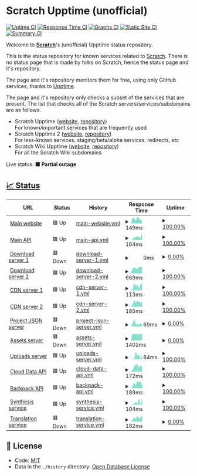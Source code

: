# Scratch Upptime (unofficial)

[![Uptime CI](https://github.com/Hans5958/Scratch-Upptime/workflows/Uptime%20CI/badge.svg)](https://github.com/Hans5958/Scratch-Upptime/actions?query=workflow%3A%22Uptime+CI%22)
[![Response Time CI](https://github.com/Hans5958/Scratch-Upptime/workflows/Response%20Time%20CI/badge.svg)](https://github.com/Hans5958/Scratch-Upptime/actions?query=workflow%3A%22Response+Time+CI%22)
[![Graphs CI](https://github.com/Hans5958/Scratch-Upptime/workflows/Graphs%20CI/badge.svg)](https://github.com/Hans5958/Scratch-Upptime/actions?query=workflow%3A%22Graphs+CI%22)
[![Static Site CI](https://github.com/Hans5958/Scratch-Upptime/workflows/Static%20Site%20CI/badge.svg)](https://github.com/Hans5958/Scratch-Upptime/actions?query=workflow%3A%22Static+Site+CI%22)
[![Summary CI](https://github.com/Hans5958/Scratch-Upptime/workflows/Summary%20CI/badge.svg)](https://github.com/Hans5958/Scratch-Upptime/actions?query=workflow%3A%22Summary+CI%22)

Welcome to **[Scratch](https://scratch.mit.edu)**'s (unofficial) Upptime status repository.

This is the status repository for known services related to [Scratch](https://scratch.mit.edu). There is no status page that is made by folks on Scratch, hence the status page and it's repository.

The page and it's repository monitors them for free, using only GitHub services, thanks to [Upptime](https://github.com/upptime/upptime).

The page and it's repository only checks a subset of the services that are present. The list that checks all of the Scratch servers/services/subdomains are as follows.

- Scratch Upptime ([website](https://scratch-upptime.netlify.app), [repository](https://github.com/Hans5958/Scratch-Upptime))  
  For known/important services that are frequently used
- Scratch Upptime 2 ([website](https://scratch-upptime-2.netlify.app), [repository](https://github.com/Hans5958/Scratch-Upptime-2))  
  For less-known services, staging/beta/alpha services, redirects, etc
- Scratch Wiki Upptime ([website](https://scratch-wiki-upptime.netlify.app), [repository](https://github.com/Hans5958/Scratch-Wiki-Upptime))  
  For all the Scratch Wiki subdomains

Live status: <!--live status--> **🟧 Partial outage**

## [📈 Status](https://scratch-upptime.netlify.app)

<!--start: status pages-->
<!-- This summary is generated by Upptime (https://github.com/upptime/upptime) -->
<!-- Do not edit this manually, your changes will be overwritten -->
<!-- prettier-ignore -->
| URL | Status | History | Response Time | Uptime |
| --- | ------ | ------- | ------------- | ------ |
| <img alt="" src="https://icons.duckduckgo.com/ip3/scratch.mit.edu.ico" height="13"> [Main website](https://scratch.mit.edu) | 🟩 Up | [main-website.yml](https://github.com/Hans5958/Scratch-Upptime/commits/HEAD/history/main-website.yml) | <details><summary><img alt="Response time graph" src="./graphs/main-website/response-time-week.png" height="20"> 149ms</summary><br><a href="https://scratch-upptime.netlify.app/history/main-website"><img alt="Response time 157" src="https://img.shields.io/endpoint?url=https%3A%2F%2Fraw.githubusercontent.com%2FHans5958%2FScratch-Upptime%2FHEAD%2Fapi%2Fmain-website%2Fresponse-time.json"></a><br><a href="https://scratch-upptime.netlify.app/history/main-website"><img alt="24-hour response time 71" src="https://img.shields.io/endpoint?url=https%3A%2F%2Fraw.githubusercontent.com%2FHans5958%2FScratch-Upptime%2FHEAD%2Fapi%2Fmain-website%2Fresponse-time-day.json"></a><br><a href="https://scratch-upptime.netlify.app/history/main-website"><img alt="7-day response time 149" src="https://img.shields.io/endpoint?url=https%3A%2F%2Fraw.githubusercontent.com%2FHans5958%2FScratch-Upptime%2FHEAD%2Fapi%2Fmain-website%2Fresponse-time-week.json"></a><br><a href="https://scratch-upptime.netlify.app/history/main-website"><img alt="30-day response time 170" src="https://img.shields.io/endpoint?url=https%3A%2F%2Fraw.githubusercontent.com%2FHans5958%2FScratch-Upptime%2FHEAD%2Fapi%2Fmain-website%2Fresponse-time-month.json"></a><br><a href="https://scratch-upptime.netlify.app/history/main-website"><img alt="1-year response time 155" src="https://img.shields.io/endpoint?url=https%3A%2F%2Fraw.githubusercontent.com%2FHans5958%2FScratch-Upptime%2FHEAD%2Fapi%2Fmain-website%2Fresponse-time-year.json"></a></details> | <details><summary><a href="https://scratch-upptime.netlify.app/history/main-website">100.00%</a></summary><a href="https://scratch-upptime.netlify.app/history/main-website"><img alt="All-time uptime 99.97%" src="https://img.shields.io/endpoint?url=https%3A%2F%2Fraw.githubusercontent.com%2FHans5958%2FScratch-Upptime%2FHEAD%2Fapi%2Fmain-website%2Fuptime.json"></a><br><a href="https://scratch-upptime.netlify.app/history/main-website"><img alt="24-hour uptime 100.00%" src="https://img.shields.io/endpoint?url=https%3A%2F%2Fraw.githubusercontent.com%2FHans5958%2FScratch-Upptime%2FHEAD%2Fapi%2Fmain-website%2Fuptime-day.json"></a><br><a href="https://scratch-upptime.netlify.app/history/main-website"><img alt="7-day uptime 100.00%" src="https://img.shields.io/endpoint?url=https%3A%2F%2Fraw.githubusercontent.com%2FHans5958%2FScratch-Upptime%2FHEAD%2Fapi%2Fmain-website%2Fuptime-week.json"></a><br><a href="https://scratch-upptime.netlify.app/history/main-website"><img alt="30-day uptime 100.00%" src="https://img.shields.io/endpoint?url=https%3A%2F%2Fraw.githubusercontent.com%2FHans5958%2FScratch-Upptime%2FHEAD%2Fapi%2Fmain-website%2Fuptime-month.json"></a><br><a href="https://scratch-upptime.netlify.app/history/main-website"><img alt="1-year uptime 99.98%" src="https://img.shields.io/endpoint?url=https%3A%2F%2Fraw.githubusercontent.com%2FHans5958%2FScratch-Upptime%2FHEAD%2Fapi%2Fmain-website%2Fuptime-year.json"></a></details>
| <img alt="" src="https://icons.duckduckgo.com/ip3/api.scratch.mit.edu.ico" height="13"> [Main API](https://api.scratch.mit.edu) | 🟩 Up | [main-api.yml](https://github.com/Hans5958/Scratch-Upptime/commits/HEAD/history/main-api.yml) | <details><summary><img alt="Response time graph" src="./graphs/main-api/response-time-week.png" height="20"> 164ms</summary><br><a href="https://scratch-upptime.netlify.app/history/main-api"><img alt="Response time 142" src="https://img.shields.io/endpoint?url=https%3A%2F%2Fraw.githubusercontent.com%2FHans5958%2FScratch-Upptime%2FHEAD%2Fapi%2Fmain-api%2Fresponse-time.json"></a><br><a href="https://scratch-upptime.netlify.app/history/main-api"><img alt="24-hour response time 372" src="https://img.shields.io/endpoint?url=https%3A%2F%2Fraw.githubusercontent.com%2FHans5958%2FScratch-Upptime%2FHEAD%2Fapi%2Fmain-api%2Fresponse-time-day.json"></a><br><a href="https://scratch-upptime.netlify.app/history/main-api"><img alt="7-day response time 164" src="https://img.shields.io/endpoint?url=https%3A%2F%2Fraw.githubusercontent.com%2FHans5958%2FScratch-Upptime%2FHEAD%2Fapi%2Fmain-api%2Fresponse-time-week.json"></a><br><a href="https://scratch-upptime.netlify.app/history/main-api"><img alt="30-day response time 107" src="https://img.shields.io/endpoint?url=https%3A%2F%2Fraw.githubusercontent.com%2FHans5958%2FScratch-Upptime%2FHEAD%2Fapi%2Fmain-api%2Fresponse-time-month.json"></a><br><a href="https://scratch-upptime.netlify.app/history/main-api"><img alt="1-year response time 138" src="https://img.shields.io/endpoint?url=https%3A%2F%2Fraw.githubusercontent.com%2FHans5958%2FScratch-Upptime%2FHEAD%2Fapi%2Fmain-api%2Fresponse-time-year.json"></a></details> | <details><summary><a href="https://scratch-upptime.netlify.app/history/main-api">100.00%</a></summary><a href="https://scratch-upptime.netlify.app/history/main-api"><img alt="All-time uptime 100.00%" src="https://img.shields.io/endpoint?url=https%3A%2F%2Fraw.githubusercontent.com%2FHans5958%2FScratch-Upptime%2FHEAD%2Fapi%2Fmain-api%2Fuptime.json"></a><br><a href="https://scratch-upptime.netlify.app/history/main-api"><img alt="24-hour uptime 100.00%" src="https://img.shields.io/endpoint?url=https%3A%2F%2Fraw.githubusercontent.com%2FHans5958%2FScratch-Upptime%2FHEAD%2Fapi%2Fmain-api%2Fuptime-day.json"></a><br><a href="https://scratch-upptime.netlify.app/history/main-api"><img alt="7-day uptime 100.00%" src="https://img.shields.io/endpoint?url=https%3A%2F%2Fraw.githubusercontent.com%2FHans5958%2FScratch-Upptime%2FHEAD%2Fapi%2Fmain-api%2Fuptime-week.json"></a><br><a href="https://scratch-upptime.netlify.app/history/main-api"><img alt="30-day uptime 100.00%" src="https://img.shields.io/endpoint?url=https%3A%2F%2Fraw.githubusercontent.com%2FHans5958%2FScratch-Upptime%2FHEAD%2Fapi%2Fmain-api%2Fuptime-month.json"></a><br><a href="https://scratch-upptime.netlify.app/history/main-api"><img alt="1-year uptime 100.00%" src="https://img.shields.io/endpoint?url=https%3A%2F%2Fraw.githubusercontent.com%2FHans5958%2FScratch-Upptime%2FHEAD%2Fapi%2Fmain-api%2Fuptime-year.json"></a></details>
| <img alt="" src="https://icons.duckduckgo.com/ip3/download.scratch.mit.edu.ico" height="13"> [Download server 1](https://download.scratch.mit.edu) | 🟥 Down | [download-server-1.yml](https://github.com/Hans5958/Scratch-Upptime/commits/HEAD/history/download-server-1.yml) | <details><summary><img alt="Response time graph" src="./graphs/download-server-1/response-time-week.png" height="20"> 0ms</summary><br><a href="https://scratch-upptime.netlify.app/history/download-server-1"><img alt="Response time 273" src="https://img.shields.io/endpoint?url=https%3A%2F%2Fraw.githubusercontent.com%2FHans5958%2FScratch-Upptime%2FHEAD%2Fapi%2Fdownload-server-1%2Fresponse-time.json"></a><br><a href="https://scratch-upptime.netlify.app/history/download-server-1"><img alt="24-hour response time 0" src="https://img.shields.io/endpoint?url=https%3A%2F%2Fraw.githubusercontent.com%2FHans5958%2FScratch-Upptime%2FHEAD%2Fapi%2Fdownload-server-1%2Fresponse-time-day.json"></a><br><a href="https://scratch-upptime.netlify.app/history/download-server-1"><img alt="7-day response time 0" src="https://img.shields.io/endpoint?url=https%3A%2F%2Fraw.githubusercontent.com%2FHans5958%2FScratch-Upptime%2FHEAD%2Fapi%2Fdownload-server-1%2Fresponse-time-week.json"></a><br><a href="https://scratch-upptime.netlify.app/history/download-server-1"><img alt="30-day response time 0" src="https://img.shields.io/endpoint?url=https%3A%2F%2Fraw.githubusercontent.com%2FHans5958%2FScratch-Upptime%2FHEAD%2Fapi%2Fdownload-server-1%2Fresponse-time-month.json"></a><br><a href="https://scratch-upptime.netlify.app/history/download-server-1"><img alt="1-year response time 268" src="https://img.shields.io/endpoint?url=https%3A%2F%2Fraw.githubusercontent.com%2FHans5958%2FScratch-Upptime%2FHEAD%2Fapi%2Fdownload-server-1%2Fresponse-time-year.json"></a></details> | <details><summary><a href="https://scratch-upptime.netlify.app/history/download-server-1">0.00%</a></summary><a href="https://scratch-upptime.netlify.app/history/download-server-1"><img alt="All-time uptime 90.27%" src="https://img.shields.io/endpoint?url=https%3A%2F%2Fraw.githubusercontent.com%2FHans5958%2FScratch-Upptime%2FHEAD%2Fapi%2Fdownload-server-1%2Fuptime.json"></a><br><a href="https://scratch-upptime.netlify.app/history/download-server-1"><img alt="24-hour uptime 0.00%" src="https://img.shields.io/endpoint?url=https%3A%2F%2Fraw.githubusercontent.com%2FHans5958%2FScratch-Upptime%2FHEAD%2Fapi%2Fdownload-server-1%2Fuptime-day.json"></a><br><a href="https://scratch-upptime.netlify.app/history/download-server-1"><img alt="7-day uptime 0.00%" src="https://img.shields.io/endpoint?url=https%3A%2F%2Fraw.githubusercontent.com%2FHans5958%2FScratch-Upptime%2FHEAD%2Fapi%2Fdownload-server-1%2Fuptime-week.json"></a><br><a href="https://scratch-upptime.netlify.app/history/download-server-1"><img alt="30-day uptime 1.38%" src="https://img.shields.io/endpoint?url=https%3A%2F%2Fraw.githubusercontent.com%2FHans5958%2FScratch-Upptime%2FHEAD%2Fapi%2Fdownload-server-1%2Fuptime-month.json"></a><br><a href="https://scratch-upptime.netlify.app/history/download-server-1"><img alt="1-year uptime 68.49%" src="https://img.shields.io/endpoint?url=https%3A%2F%2Fraw.githubusercontent.com%2FHans5958%2FScratch-Upptime%2FHEAD%2Fapi%2Fdownload-server-1%2Fuptime-year.json"></a></details>
| <img alt="" src="https://icons.duckduckgo.com/ip3/downloads.scratch.mit.edu.ico" height="13"> [Download server 2](https://downloads.scratch.mit.edu/desktop/Scratch%20Setup.exe) | 🟩 Up | [download-server-2.yml](https://github.com/Hans5958/Scratch-Upptime/commits/HEAD/history/download-server-2.yml) | <details><summary><img alt="Response time graph" src="./graphs/download-server-2/response-time-week.png" height="20"> 669ms</summary><br><a href="https://scratch-upptime.netlify.app/history/download-server-2"><img alt="Response time 1212" src="https://img.shields.io/endpoint?url=https%3A%2F%2Fraw.githubusercontent.com%2FHans5958%2FScratch-Upptime%2FHEAD%2Fapi%2Fdownload-server-2%2Fresponse-time.json"></a><br><a href="https://scratch-upptime.netlify.app/history/download-server-2"><img alt="24-hour response time 660" src="https://img.shields.io/endpoint?url=https%3A%2F%2Fraw.githubusercontent.com%2FHans5958%2FScratch-Upptime%2FHEAD%2Fapi%2Fdownload-server-2%2Fresponse-time-day.json"></a><br><a href="https://scratch-upptime.netlify.app/history/download-server-2"><img alt="7-day response time 669" src="https://img.shields.io/endpoint?url=https%3A%2F%2Fraw.githubusercontent.com%2FHans5958%2FScratch-Upptime%2FHEAD%2Fapi%2Fdownload-server-2%2Fresponse-time-week.json"></a><br><a href="https://scratch-upptime.netlify.app/history/download-server-2"><img alt="30-day response time 715" src="https://img.shields.io/endpoint?url=https%3A%2F%2Fraw.githubusercontent.com%2FHans5958%2FScratch-Upptime%2FHEAD%2Fapi%2Fdownload-server-2%2Fresponse-time-month.json"></a><br><a href="https://scratch-upptime.netlify.app/history/download-server-2"><img alt="1-year response time 1001" src="https://img.shields.io/endpoint?url=https%3A%2F%2Fraw.githubusercontent.com%2FHans5958%2FScratch-Upptime%2FHEAD%2Fapi%2Fdownload-server-2%2Fresponse-time-year.json"></a></details> | <details><summary><a href="https://scratch-upptime.netlify.app/history/download-server-2">100.00%</a></summary><a href="https://scratch-upptime.netlify.app/history/download-server-2"><img alt="All-time uptime 99.86%" src="https://img.shields.io/endpoint?url=https%3A%2F%2Fraw.githubusercontent.com%2FHans5958%2FScratch-Upptime%2FHEAD%2Fapi%2Fdownload-server-2%2Fuptime.json"></a><br><a href="https://scratch-upptime.netlify.app/history/download-server-2"><img alt="24-hour uptime 100.00%" src="https://img.shields.io/endpoint?url=https%3A%2F%2Fraw.githubusercontent.com%2FHans5958%2FScratch-Upptime%2FHEAD%2Fapi%2Fdownload-server-2%2Fuptime-day.json"></a><br><a href="https://scratch-upptime.netlify.app/history/download-server-2"><img alt="7-day uptime 100.00%" src="https://img.shields.io/endpoint?url=https%3A%2F%2Fraw.githubusercontent.com%2FHans5958%2FScratch-Upptime%2FHEAD%2Fapi%2Fdownload-server-2%2Fuptime-week.json"></a><br><a href="https://scratch-upptime.netlify.app/history/download-server-2"><img alt="30-day uptime 99.93%" src="https://img.shields.io/endpoint?url=https%3A%2F%2Fraw.githubusercontent.com%2FHans5958%2FScratch-Upptime%2FHEAD%2Fapi%2Fdownload-server-2%2Fuptime-month.json"></a><br><a href="https://scratch-upptime.netlify.app/history/download-server-2"><img alt="1-year uptime 99.99%" src="https://img.shields.io/endpoint?url=https%3A%2F%2Fraw.githubusercontent.com%2FHans5958%2FScratch-Upptime%2FHEAD%2Fapi%2Fdownload-server-2%2Fuptime-year.json"></a></details>
| <img alt="" src="https://icons.duckduckgo.com/ip3/cdn.scratch.mit.edu.ico" height="13"> [CDN server 1](https://cdn.scratch.mit.edu/scratchr2/static/__867ec47c1657f9fde21932c086a84195__/images/logo_sm.png) | 🟩 Up | [cdn-server-1.yml](https://github.com/Hans5958/Scratch-Upptime/commits/HEAD/history/cdn-server-1.yml) | <details><summary><img alt="Response time graph" src="./graphs/cdn-server-1/response-time-week.png" height="20"> 113ms</summary><br><a href="https://scratch-upptime.netlify.app/history/cdn-server-1"><img alt="Response time 118" src="https://img.shields.io/endpoint?url=https%3A%2F%2Fraw.githubusercontent.com%2FHans5958%2FScratch-Upptime%2FHEAD%2Fapi%2Fcdn-server-1%2Fresponse-time.json"></a><br><a href="https://scratch-upptime.netlify.app/history/cdn-server-1"><img alt="24-hour response time 173" src="https://img.shields.io/endpoint?url=https%3A%2F%2Fraw.githubusercontent.com%2FHans5958%2FScratch-Upptime%2FHEAD%2Fapi%2Fcdn-server-1%2Fresponse-time-day.json"></a><br><a href="https://scratch-upptime.netlify.app/history/cdn-server-1"><img alt="7-day response time 113" src="https://img.shields.io/endpoint?url=https%3A%2F%2Fraw.githubusercontent.com%2FHans5958%2FScratch-Upptime%2FHEAD%2Fapi%2Fcdn-server-1%2Fresponse-time-week.json"></a><br><a href="https://scratch-upptime.netlify.app/history/cdn-server-1"><img alt="30-day response time 109" src="https://img.shields.io/endpoint?url=https%3A%2F%2Fraw.githubusercontent.com%2FHans5958%2FScratch-Upptime%2FHEAD%2Fapi%2Fcdn-server-1%2Fresponse-time-month.json"></a><br><a href="https://scratch-upptime.netlify.app/history/cdn-server-1"><img alt="1-year response time 115" src="https://img.shields.io/endpoint?url=https%3A%2F%2Fraw.githubusercontent.com%2FHans5958%2FScratch-Upptime%2FHEAD%2Fapi%2Fcdn-server-1%2Fresponse-time-year.json"></a></details> | <details><summary><a href="https://scratch-upptime.netlify.app/history/cdn-server-1">100.00%</a></summary><a href="https://scratch-upptime.netlify.app/history/cdn-server-1"><img alt="All-time uptime 100.00%" src="https://img.shields.io/endpoint?url=https%3A%2F%2Fraw.githubusercontent.com%2FHans5958%2FScratch-Upptime%2FHEAD%2Fapi%2Fcdn-server-1%2Fuptime.json"></a><br><a href="https://scratch-upptime.netlify.app/history/cdn-server-1"><img alt="24-hour uptime 100.00%" src="https://img.shields.io/endpoint?url=https%3A%2F%2Fraw.githubusercontent.com%2FHans5958%2FScratch-Upptime%2FHEAD%2Fapi%2Fcdn-server-1%2Fuptime-day.json"></a><br><a href="https://scratch-upptime.netlify.app/history/cdn-server-1"><img alt="7-day uptime 100.00%" src="https://img.shields.io/endpoint?url=https%3A%2F%2Fraw.githubusercontent.com%2FHans5958%2FScratch-Upptime%2FHEAD%2Fapi%2Fcdn-server-1%2Fuptime-week.json"></a><br><a href="https://scratch-upptime.netlify.app/history/cdn-server-1"><img alt="30-day uptime 99.95%" src="https://img.shields.io/endpoint?url=https%3A%2F%2Fraw.githubusercontent.com%2FHans5958%2FScratch-Upptime%2FHEAD%2Fapi%2Fcdn-server-1%2Fuptime-month.json"></a><br><a href="https://scratch-upptime.netlify.app/history/cdn-server-1"><img alt="1-year uptime 100.00%" src="https://img.shields.io/endpoint?url=https%3A%2F%2Fraw.githubusercontent.com%2FHans5958%2FScratch-Upptime%2FHEAD%2Fapi%2Fcdn-server-1%2Fuptime-year.json"></a></details>
| <img alt="" src="https://icons.duckduckgo.com/ip3/cdn2.scratch.mit.edu.ico" height="13"> [CDN server 2](https://cdn2.scratch.mit.edu/get_image/user/1882674_48x48.png) | 🟩 Up | [cdn-server-2.yml](https://github.com/Hans5958/Scratch-Upptime/commits/HEAD/history/cdn-server-2.yml) | <details><summary><img alt="Response time graph" src="./graphs/cdn-server-2/response-time-week.png" height="20"> 185ms</summary><br><a href="https://scratch-upptime.netlify.app/history/cdn-server-2"><img alt="Response time 227" src="https://img.shields.io/endpoint?url=https%3A%2F%2Fraw.githubusercontent.com%2FHans5958%2FScratch-Upptime%2FHEAD%2Fapi%2Fcdn-server-2%2Fresponse-time.json"></a><br><a href="https://scratch-upptime.netlify.app/history/cdn-server-2"><img alt="24-hour response time 213" src="https://img.shields.io/endpoint?url=https%3A%2F%2Fraw.githubusercontent.com%2FHans5958%2FScratch-Upptime%2FHEAD%2Fapi%2Fcdn-server-2%2Fresponse-time-day.json"></a><br><a href="https://scratch-upptime.netlify.app/history/cdn-server-2"><img alt="7-day response time 185" src="https://img.shields.io/endpoint?url=https%3A%2F%2Fraw.githubusercontent.com%2FHans5958%2FScratch-Upptime%2FHEAD%2Fapi%2Fcdn-server-2%2Fresponse-time-week.json"></a><br><a href="https://scratch-upptime.netlify.app/history/cdn-server-2"><img alt="30-day response time 154" src="https://img.shields.io/endpoint?url=https%3A%2F%2Fraw.githubusercontent.com%2FHans5958%2FScratch-Upptime%2FHEAD%2Fapi%2Fcdn-server-2%2Fresponse-time-month.json"></a><br><a href="https://scratch-upptime.netlify.app/history/cdn-server-2"><img alt="1-year response time 219" src="https://img.shields.io/endpoint?url=https%3A%2F%2Fraw.githubusercontent.com%2FHans5958%2FScratch-Upptime%2FHEAD%2Fapi%2Fcdn-server-2%2Fresponse-time-year.json"></a></details> | <details><summary><a href="https://scratch-upptime.netlify.app/history/cdn-server-2">100.00%</a></summary><a href="https://scratch-upptime.netlify.app/history/cdn-server-2"><img alt="All-time uptime 99.97%" src="https://img.shields.io/endpoint?url=https%3A%2F%2Fraw.githubusercontent.com%2FHans5958%2FScratch-Upptime%2FHEAD%2Fapi%2Fcdn-server-2%2Fuptime.json"></a><br><a href="https://scratch-upptime.netlify.app/history/cdn-server-2"><img alt="24-hour uptime 100.00%" src="https://img.shields.io/endpoint?url=https%3A%2F%2Fraw.githubusercontent.com%2FHans5958%2FScratch-Upptime%2FHEAD%2Fapi%2Fcdn-server-2%2Fuptime-day.json"></a><br><a href="https://scratch-upptime.netlify.app/history/cdn-server-2"><img alt="7-day uptime 100.00%" src="https://img.shields.io/endpoint?url=https%3A%2F%2Fraw.githubusercontent.com%2FHans5958%2FScratch-Upptime%2FHEAD%2Fapi%2Fcdn-server-2%2Fuptime-week.json"></a><br><a href="https://scratch-upptime.netlify.app/history/cdn-server-2"><img alt="30-day uptime 100.00%" src="https://img.shields.io/endpoint?url=https%3A%2F%2Fraw.githubusercontent.com%2FHans5958%2FScratch-Upptime%2FHEAD%2Fapi%2Fcdn-server-2%2Fuptime-month.json"></a><br><a href="https://scratch-upptime.netlify.app/history/cdn-server-2"><img alt="1-year uptime 100.00%" src="https://img.shields.io/endpoint?url=https%3A%2F%2Fraw.githubusercontent.com%2FHans5958%2FScratch-Upptime%2FHEAD%2Fapi%2Fcdn-server-2%2Fuptime-year.json"></a></details>
| <img alt="" src="https://icons.duckduckgo.com/ip3/projects.scratch.mit.edu.ico" height="13"> [Project JSON server](https://projects.scratch.mit.edu) | 🟥 Down | [project-json-server.yml](https://github.com/Hans5958/Scratch-Upptime/commits/HEAD/history/project-json-server.yml) | <details><summary><img alt="Response time graph" src="./graphs/project-json-server/response-time-week.png" height="20"> 69ms</summary><br><a href="https://scratch-upptime.netlify.app/history/project-json-server"><img alt="Response time 98" src="https://img.shields.io/endpoint?url=https%3A%2F%2Fraw.githubusercontent.com%2FHans5958%2FScratch-Upptime%2FHEAD%2Fapi%2Fproject-json-server%2Fresponse-time.json"></a><br><a href="https://scratch-upptime.netlify.app/history/project-json-server"><img alt="24-hour response time 49" src="https://img.shields.io/endpoint?url=https%3A%2F%2Fraw.githubusercontent.com%2FHans5958%2FScratch-Upptime%2FHEAD%2Fapi%2Fproject-json-server%2Fresponse-time-day.json"></a><br><a href="https://scratch-upptime.netlify.app/history/project-json-server"><img alt="7-day response time 69" src="https://img.shields.io/endpoint?url=https%3A%2F%2Fraw.githubusercontent.com%2FHans5958%2FScratch-Upptime%2FHEAD%2Fapi%2Fproject-json-server%2Fresponse-time-week.json"></a><br><a href="https://scratch-upptime.netlify.app/history/project-json-server"><img alt="30-day response time 73" src="https://img.shields.io/endpoint?url=https%3A%2F%2Fraw.githubusercontent.com%2FHans5958%2FScratch-Upptime%2FHEAD%2Fapi%2Fproject-json-server%2Fresponse-time-month.json"></a><br><a href="https://scratch-upptime.netlify.app/history/project-json-server"><img alt="1-year response time 94" src="https://img.shields.io/endpoint?url=https%3A%2F%2Fraw.githubusercontent.com%2FHans5958%2FScratch-Upptime%2FHEAD%2Fapi%2Fproject-json-server%2Fresponse-time-year.json"></a></details> | <details><summary><a href="https://scratch-upptime.netlify.app/history/project-json-server">0.00%</a></summary><a href="https://scratch-upptime.netlify.app/history/project-json-server"><img alt="All-time uptime 56.70%" src="https://img.shields.io/endpoint?url=https%3A%2F%2Fraw.githubusercontent.com%2FHans5958%2FScratch-Upptime%2FHEAD%2Fapi%2Fproject-json-server%2Fuptime.json"></a><br><a href="https://scratch-upptime.netlify.app/history/project-json-server"><img alt="24-hour uptime 0.00%" src="https://img.shields.io/endpoint?url=https%3A%2F%2Fraw.githubusercontent.com%2FHans5958%2FScratch-Upptime%2FHEAD%2Fapi%2Fproject-json-server%2Fuptime-day.json"></a><br><a href="https://scratch-upptime.netlify.app/history/project-json-server"><img alt="7-day uptime 0.00%" src="https://img.shields.io/endpoint?url=https%3A%2F%2Fraw.githubusercontent.com%2FHans5958%2FScratch-Upptime%2FHEAD%2Fapi%2Fproject-json-server%2Fuptime-week.json"></a><br><a href="https://scratch-upptime.netlify.app/history/project-json-server"><img alt="30-day uptime 1.38%" src="https://img.shields.io/endpoint?url=https%3A%2F%2Fraw.githubusercontent.com%2FHans5958%2FScratch-Upptime%2FHEAD%2Fapi%2Fproject-json-server%2Fuptime-month.json"></a><br><a href="https://scratch-upptime.netlify.app/history/project-json-server"><img alt="1-year uptime 0.00%" src="https://img.shields.io/endpoint?url=https%3A%2F%2Fraw.githubusercontent.com%2FHans5958%2FScratch-Upptime%2FHEAD%2Fapi%2Fproject-json-server%2Fuptime-year.json"></a></details>
| <img alt="" src="https://icons.duckduckgo.com/ip3/assets.scratch.mit.edu.ico" height="13"> [Assets server](https://assets.scratch.mit.edu) | 🟥 Down | [assets-server.yml](https://github.com/Hans5958/Scratch-Upptime/commits/HEAD/history/assets-server.yml) | <details><summary><img alt="Response time graph" src="./graphs/assets-server/response-time-week.png" height="20"> 1402ms</summary><br><a href="https://scratch-upptime.netlify.app/history/assets-server"><img alt="Response time 714" src="https://img.shields.io/endpoint?url=https%3A%2F%2Fraw.githubusercontent.com%2FHans5958%2FScratch-Upptime%2FHEAD%2Fapi%2Fassets-server%2Fresponse-time.json"></a><br><a href="https://scratch-upptime.netlify.app/history/assets-server"><img alt="24-hour response time 1478" src="https://img.shields.io/endpoint?url=https%3A%2F%2Fraw.githubusercontent.com%2FHans5958%2FScratch-Upptime%2FHEAD%2Fapi%2Fassets-server%2Fresponse-time-day.json"></a><br><a href="https://scratch-upptime.netlify.app/history/assets-server"><img alt="7-day response time 1402" src="https://img.shields.io/endpoint?url=https%3A%2F%2Fraw.githubusercontent.com%2FHans5958%2FScratch-Upptime%2FHEAD%2Fapi%2Fassets-server%2Fresponse-time-week.json"></a><br><a href="https://scratch-upptime.netlify.app/history/assets-server"><img alt="30-day response time 1434" src="https://img.shields.io/endpoint?url=https%3A%2F%2Fraw.githubusercontent.com%2FHans5958%2FScratch-Upptime%2FHEAD%2Fapi%2Fassets-server%2Fresponse-time-month.json"></a><br><a href="https://scratch-upptime.netlify.app/history/assets-server"><img alt="1-year response time 775" src="https://img.shields.io/endpoint?url=https%3A%2F%2Fraw.githubusercontent.com%2FHans5958%2FScratch-Upptime%2FHEAD%2Fapi%2Fassets-server%2Fresponse-time-year.json"></a></details> | <details><summary><a href="https://scratch-upptime.netlify.app/history/assets-server">0.00%</a></summary><a href="https://scratch-upptime.netlify.app/history/assets-server"><img alt="All-time uptime 88.20%" src="https://img.shields.io/endpoint?url=https%3A%2F%2Fraw.githubusercontent.com%2FHans5958%2FScratch-Upptime%2FHEAD%2Fapi%2Fassets-server%2Fuptime.json"></a><br><a href="https://scratch-upptime.netlify.app/history/assets-server"><img alt="24-hour uptime 0.00%" src="https://img.shields.io/endpoint?url=https%3A%2F%2Fraw.githubusercontent.com%2FHans5958%2FScratch-Upptime%2FHEAD%2Fapi%2Fassets-server%2Fuptime-day.json"></a><br><a href="https://scratch-upptime.netlify.app/history/assets-server"><img alt="7-day uptime 0.00%" src="https://img.shields.io/endpoint?url=https%3A%2F%2Fraw.githubusercontent.com%2FHans5958%2FScratch-Upptime%2FHEAD%2Fapi%2Fassets-server%2Fuptime-week.json"></a><br><a href="https://scratch-upptime.netlify.app/history/assets-server"><img alt="30-day uptime 1.38%" src="https://img.shields.io/endpoint?url=https%3A%2F%2Fraw.githubusercontent.com%2FHans5958%2FScratch-Upptime%2FHEAD%2Fapi%2Fassets-server%2Fuptime-month.json"></a><br><a href="https://scratch-upptime.netlify.app/history/assets-server"><img alt="1-year uptime 59.67%" src="https://img.shields.io/endpoint?url=https%3A%2F%2Fraw.githubusercontent.com%2FHans5958%2FScratch-Upptime%2FHEAD%2Fapi%2Fassets-server%2Fuptime-year.json"></a></details>
| <img alt="" src="https://icons.duckduckgo.com/ip3/uploads.scratch.mit.edu.ico" height="13"> [Uploads server](https://uploads.scratch.mit.edu/projects/thumbnails/10128407.png) | 🟩 Up | [uploads-server.yml](https://github.com/Hans5958/Scratch-Upptime/commits/HEAD/history/uploads-server.yml) | <details><summary><img alt="Response time graph" src="./graphs/uploads-server/response-time-week.png" height="20"> 64ms</summary><br><a href="https://scratch-upptime.netlify.app/history/uploads-server"><img alt="Response time 45" src="https://img.shields.io/endpoint?url=https%3A%2F%2Fraw.githubusercontent.com%2FHans5958%2FScratch-Upptime%2FHEAD%2Fapi%2Fuploads-server%2Fresponse-time.json"></a><br><a href="https://scratch-upptime.netlify.app/history/uploads-server"><img alt="24-hour response time 82" src="https://img.shields.io/endpoint?url=https%3A%2F%2Fraw.githubusercontent.com%2FHans5958%2FScratch-Upptime%2FHEAD%2Fapi%2Fuploads-server%2Fresponse-time-day.json"></a><br><a href="https://scratch-upptime.netlify.app/history/uploads-server"><img alt="7-day response time 64" src="https://img.shields.io/endpoint?url=https%3A%2F%2Fraw.githubusercontent.com%2FHans5958%2FScratch-Upptime%2FHEAD%2Fapi%2Fuploads-server%2Fresponse-time-week.json"></a><br><a href="https://scratch-upptime.netlify.app/history/uploads-server"><img alt="30-day response time 50" src="https://img.shields.io/endpoint?url=https%3A%2F%2Fraw.githubusercontent.com%2FHans5958%2FScratch-Upptime%2FHEAD%2Fapi%2Fuploads-server%2Fresponse-time-month.json"></a><br><a href="https://scratch-upptime.netlify.app/history/uploads-server"><img alt="1-year response time 48" src="https://img.shields.io/endpoint?url=https%3A%2F%2Fraw.githubusercontent.com%2FHans5958%2FScratch-Upptime%2FHEAD%2Fapi%2Fuploads-server%2Fresponse-time-year.json"></a></details> | <details><summary><a href="https://scratch-upptime.netlify.app/history/uploads-server">100.00%</a></summary><a href="https://scratch-upptime.netlify.app/history/uploads-server"><img alt="All-time uptime 99.99%" src="https://img.shields.io/endpoint?url=https%3A%2F%2Fraw.githubusercontent.com%2FHans5958%2FScratch-Upptime%2FHEAD%2Fapi%2Fuploads-server%2Fuptime.json"></a><br><a href="https://scratch-upptime.netlify.app/history/uploads-server"><img alt="24-hour uptime 100.00%" src="https://img.shields.io/endpoint?url=https%3A%2F%2Fraw.githubusercontent.com%2FHans5958%2FScratch-Upptime%2FHEAD%2Fapi%2Fuploads-server%2Fuptime-day.json"></a><br><a href="https://scratch-upptime.netlify.app/history/uploads-server"><img alt="7-day uptime 100.00%" src="https://img.shields.io/endpoint?url=https%3A%2F%2Fraw.githubusercontent.com%2FHans5958%2FScratch-Upptime%2FHEAD%2Fapi%2Fuploads-server%2Fuptime-week.json"></a><br><a href="https://scratch-upptime.netlify.app/history/uploads-server"><img alt="30-day uptime 100.00%" src="https://img.shields.io/endpoint?url=https%3A%2F%2Fraw.githubusercontent.com%2FHans5958%2FScratch-Upptime%2FHEAD%2Fapi%2Fuploads-server%2Fuptime-month.json"></a><br><a href="https://scratch-upptime.netlify.app/history/uploads-server"><img alt="1-year uptime 100.00%" src="https://img.shields.io/endpoint?url=https%3A%2F%2Fraw.githubusercontent.com%2FHans5958%2FScratch-Upptime%2FHEAD%2Fapi%2Fuploads-server%2Fuptime-year.json"></a></details>
| <img alt="" src="https://icons.duckduckgo.com/ip3/clouddata.scratch.mit.edu.ico" height="13"> [Cloud Data API](https://clouddata.scratch.mit.edu) | 🟩 Up | [cloud-data-api.yml](https://github.com/Hans5958/Scratch-Upptime/commits/HEAD/history/cloud-data-api.yml) | <details><summary><img alt="Response time graph" src="./graphs/cloud-data-api/response-time-week.png" height="20"> 172ms</summary><br><a href="https://scratch-upptime.netlify.app/history/cloud-data-api"><img alt="Response time 244" src="https://img.shields.io/endpoint?url=https%3A%2F%2Fraw.githubusercontent.com%2FHans5958%2FScratch-Upptime%2FHEAD%2Fapi%2Fcloud-data-api%2Fresponse-time.json"></a><br><a href="https://scratch-upptime.netlify.app/history/cloud-data-api"><img alt="24-hour response time 149" src="https://img.shields.io/endpoint?url=https%3A%2F%2Fraw.githubusercontent.com%2FHans5958%2FScratch-Upptime%2FHEAD%2Fapi%2Fcloud-data-api%2Fresponse-time-day.json"></a><br><a href="https://scratch-upptime.netlify.app/history/cloud-data-api"><img alt="7-day response time 172" src="https://img.shields.io/endpoint?url=https%3A%2F%2Fraw.githubusercontent.com%2FHans5958%2FScratch-Upptime%2FHEAD%2Fapi%2Fcloud-data-api%2Fresponse-time-week.json"></a><br><a href="https://scratch-upptime.netlify.app/history/cloud-data-api"><img alt="30-day response time 172" src="https://img.shields.io/endpoint?url=https%3A%2F%2Fraw.githubusercontent.com%2FHans5958%2FScratch-Upptime%2FHEAD%2Fapi%2Fcloud-data-api%2Fresponse-time-month.json"></a><br><a href="https://scratch-upptime.netlify.app/history/cloud-data-api"><img alt="1-year response time 227" src="https://img.shields.io/endpoint?url=https%3A%2F%2Fraw.githubusercontent.com%2FHans5958%2FScratch-Upptime%2FHEAD%2Fapi%2Fcloud-data-api%2Fresponse-time-year.json"></a></details> | <details><summary><a href="https://scratch-upptime.netlify.app/history/cloud-data-api">100.00%</a></summary><a href="https://scratch-upptime.netlify.app/history/cloud-data-api"><img alt="All-time uptime 91.08%" src="https://img.shields.io/endpoint?url=https%3A%2F%2Fraw.githubusercontent.com%2FHans5958%2FScratch-Upptime%2FHEAD%2Fapi%2Fcloud-data-api%2Fuptime.json"></a><br><a href="https://scratch-upptime.netlify.app/history/cloud-data-api"><img alt="24-hour uptime 100.00%" src="https://img.shields.io/endpoint?url=https%3A%2F%2Fraw.githubusercontent.com%2FHans5958%2FScratch-Upptime%2FHEAD%2Fapi%2Fcloud-data-api%2Fuptime-day.json"></a><br><a href="https://scratch-upptime.netlify.app/history/cloud-data-api"><img alt="7-day uptime 100.00%" src="https://img.shields.io/endpoint?url=https%3A%2F%2Fraw.githubusercontent.com%2FHans5958%2FScratch-Upptime%2FHEAD%2Fapi%2Fcloud-data-api%2Fuptime-week.json"></a><br><a href="https://scratch-upptime.netlify.app/history/cloud-data-api"><img alt="30-day uptime 100.00%" src="https://img.shields.io/endpoint?url=https%3A%2F%2Fraw.githubusercontent.com%2FHans5958%2FScratch-Upptime%2FHEAD%2Fapi%2Fcloud-data-api%2Fuptime-month.json"></a><br><a href="https://scratch-upptime.netlify.app/history/cloud-data-api"><img alt="1-year uptime 69.53%" src="https://img.shields.io/endpoint?url=https%3A%2F%2Fraw.githubusercontent.com%2FHans5958%2FScratch-Upptime%2FHEAD%2Fapi%2Fcloud-data-api%2Fuptime-year.json"></a></details>
| <img alt="" src="https://icons.duckduckgo.com/ip3/backpack.scratch.mit.edu.ico" height="13"> [Backpack API](https://backpack.scratch.mit.edu) | 🟩 Up | [backpack-api.yml](https://github.com/Hans5958/Scratch-Upptime/commits/HEAD/history/backpack-api.yml) | <details><summary><img alt="Response time graph" src="./graphs/backpack-api/response-time-week.png" height="20"> 189ms</summary><br><a href="https://scratch-upptime.netlify.app/history/backpack-api"><img alt="Response time 282" src="https://img.shields.io/endpoint?url=https%3A%2F%2Fraw.githubusercontent.com%2FHans5958%2FScratch-Upptime%2FHEAD%2Fapi%2Fbackpack-api%2Fresponse-time.json"></a><br><a href="https://scratch-upptime.netlify.app/history/backpack-api"><img alt="24-hour response time 128" src="https://img.shields.io/endpoint?url=https%3A%2F%2Fraw.githubusercontent.com%2FHans5958%2FScratch-Upptime%2FHEAD%2Fapi%2Fbackpack-api%2Fresponse-time-day.json"></a><br><a href="https://scratch-upptime.netlify.app/history/backpack-api"><img alt="7-day response time 189" src="https://img.shields.io/endpoint?url=https%3A%2F%2Fraw.githubusercontent.com%2FHans5958%2FScratch-Upptime%2FHEAD%2Fapi%2Fbackpack-api%2Fresponse-time-week.json"></a><br><a href="https://scratch-upptime.netlify.app/history/backpack-api"><img alt="30-day response time 314" src="https://img.shields.io/endpoint?url=https%3A%2F%2Fraw.githubusercontent.com%2FHans5958%2FScratch-Upptime%2FHEAD%2Fapi%2Fbackpack-api%2Fresponse-time-month.json"></a><br><a href="https://scratch-upptime.netlify.app/history/backpack-api"><img alt="1-year response time 296" src="https://img.shields.io/endpoint?url=https%3A%2F%2Fraw.githubusercontent.com%2FHans5958%2FScratch-Upptime%2FHEAD%2Fapi%2Fbackpack-api%2Fresponse-time-year.json"></a></details> | <details><summary><a href="https://scratch-upptime.netlify.app/history/backpack-api">100.00%</a></summary><a href="https://scratch-upptime.netlify.app/history/backpack-api"><img alt="All-time uptime 99.98%" src="https://img.shields.io/endpoint?url=https%3A%2F%2Fraw.githubusercontent.com%2FHans5958%2FScratch-Upptime%2FHEAD%2Fapi%2Fbackpack-api%2Fuptime.json"></a><br><a href="https://scratch-upptime.netlify.app/history/backpack-api"><img alt="24-hour uptime 100.00%" src="https://img.shields.io/endpoint?url=https%3A%2F%2Fraw.githubusercontent.com%2FHans5958%2FScratch-Upptime%2FHEAD%2Fapi%2Fbackpack-api%2Fuptime-day.json"></a><br><a href="https://scratch-upptime.netlify.app/history/backpack-api"><img alt="7-day uptime 100.00%" src="https://img.shields.io/endpoint?url=https%3A%2F%2Fraw.githubusercontent.com%2FHans5958%2FScratch-Upptime%2FHEAD%2Fapi%2Fbackpack-api%2Fuptime-week.json"></a><br><a href="https://scratch-upptime.netlify.app/history/backpack-api"><img alt="30-day uptime 100.00%" src="https://img.shields.io/endpoint?url=https%3A%2F%2Fraw.githubusercontent.com%2FHans5958%2FScratch-Upptime%2FHEAD%2Fapi%2Fbackpack-api%2Fuptime-month.json"></a><br><a href="https://scratch-upptime.netlify.app/history/backpack-api"><img alt="1-year uptime 99.94%" src="https://img.shields.io/endpoint?url=https%3A%2F%2Fraw.githubusercontent.com%2FHans5958%2FScratch-Upptime%2FHEAD%2Fapi%2Fbackpack-api%2Fuptime-year.json"></a></details>
| <img alt="" src="https://icons.duckduckgo.com/ip3/synthesis-service.scratch.mit.edu.ico" height="13"> [Synthesis service](https://synthesis-service.scratch.mit.edu) | 🟩 Up | [synthesis-service.yml](https://github.com/Hans5958/Scratch-Upptime/commits/HEAD/history/synthesis-service.yml) | <details><summary><img alt="Response time graph" src="./graphs/synthesis-service/response-time-week.png" height="20"> 104ms</summary><br><a href="https://scratch-upptime.netlify.app/history/synthesis-service"><img alt="Response time 128" src="https://img.shields.io/endpoint?url=https%3A%2F%2Fraw.githubusercontent.com%2FHans5958%2FScratch-Upptime%2FHEAD%2Fapi%2Fsynthesis-service%2Fresponse-time.json"></a><br><a href="https://scratch-upptime.netlify.app/history/synthesis-service"><img alt="24-hour response time 259" src="https://img.shields.io/endpoint?url=https%3A%2F%2Fraw.githubusercontent.com%2FHans5958%2FScratch-Upptime%2FHEAD%2Fapi%2Fsynthesis-service%2Fresponse-time-day.json"></a><br><a href="https://scratch-upptime.netlify.app/history/synthesis-service"><img alt="7-day response time 104" src="https://img.shields.io/endpoint?url=https%3A%2F%2Fraw.githubusercontent.com%2FHans5958%2FScratch-Upptime%2FHEAD%2Fapi%2Fsynthesis-service%2Fresponse-time-week.json"></a><br><a href="https://scratch-upptime.netlify.app/history/synthesis-service"><img alt="30-day response time 89" src="https://img.shields.io/endpoint?url=https%3A%2F%2Fraw.githubusercontent.com%2FHans5958%2FScratch-Upptime%2FHEAD%2Fapi%2Fsynthesis-service%2Fresponse-time-month.json"></a><br><a href="https://scratch-upptime.netlify.app/history/synthesis-service"><img alt="1-year response time 125" src="https://img.shields.io/endpoint?url=https%3A%2F%2Fraw.githubusercontent.com%2FHans5958%2FScratch-Upptime%2FHEAD%2Fapi%2Fsynthesis-service%2Fresponse-time-year.json"></a></details> | <details><summary><a href="https://scratch-upptime.netlify.app/history/synthesis-service">100.00%</a></summary><a href="https://scratch-upptime.netlify.app/history/synthesis-service"><img alt="All-time uptime 99.98%" src="https://img.shields.io/endpoint?url=https%3A%2F%2Fraw.githubusercontent.com%2FHans5958%2FScratch-Upptime%2FHEAD%2Fapi%2Fsynthesis-service%2Fuptime.json"></a><br><a href="https://scratch-upptime.netlify.app/history/synthesis-service"><img alt="24-hour uptime 100.00%" src="https://img.shields.io/endpoint?url=https%3A%2F%2Fraw.githubusercontent.com%2FHans5958%2FScratch-Upptime%2FHEAD%2Fapi%2Fsynthesis-service%2Fuptime-day.json"></a><br><a href="https://scratch-upptime.netlify.app/history/synthesis-service"><img alt="7-day uptime 100.00%" src="https://img.shields.io/endpoint?url=https%3A%2F%2Fraw.githubusercontent.com%2FHans5958%2FScratch-Upptime%2FHEAD%2Fapi%2Fsynthesis-service%2Fuptime-week.json"></a><br><a href="https://scratch-upptime.netlify.app/history/synthesis-service"><img alt="30-day uptime 100.00%" src="https://img.shields.io/endpoint?url=https%3A%2F%2Fraw.githubusercontent.com%2FHans5958%2FScratch-Upptime%2FHEAD%2Fapi%2Fsynthesis-service%2Fuptime-month.json"></a><br><a href="https://scratch-upptime.netlify.app/history/synthesis-service"><img alt="1-year uptime 99.99%" src="https://img.shields.io/endpoint?url=https%3A%2F%2Fraw.githubusercontent.com%2FHans5958%2FScratch-Upptime%2FHEAD%2Fapi%2Fsynthesis-service%2Fuptime-year.json"></a></details>
| <img alt="" src="https://icons.duckduckgo.com/ip3/translate-service.scratch.mit.edu.ico" height="13"> [Translation service](https://translate-service.scratch.mit.edu) | 🟥 Down | [translation-service.yml](https://github.com/Hans5958/Scratch-Upptime/commits/HEAD/history/translation-service.yml) | <details><summary><img alt="Response time graph" src="./graphs/translation-service/response-time-week.png" height="20"> 182ms</summary><br><a href="https://scratch-upptime.netlify.app/history/translation-service"><img alt="Response time 170" src="https://img.shields.io/endpoint?url=https%3A%2F%2Fraw.githubusercontent.com%2FHans5958%2FScratch-Upptime%2FHEAD%2Fapi%2Ftranslation-service%2Fresponse-time.json"></a><br><a href="https://scratch-upptime.netlify.app/history/translation-service"><img alt="24-hour response time 305" src="https://img.shields.io/endpoint?url=https%3A%2F%2Fraw.githubusercontent.com%2FHans5958%2FScratch-Upptime%2FHEAD%2Fapi%2Ftranslation-service%2Fresponse-time-day.json"></a><br><a href="https://scratch-upptime.netlify.app/history/translation-service"><img alt="7-day response time 182" src="https://img.shields.io/endpoint?url=https%3A%2F%2Fraw.githubusercontent.com%2FHans5958%2FScratch-Upptime%2FHEAD%2Fapi%2Ftranslation-service%2Fresponse-time-week.json"></a><br><a href="https://scratch-upptime.netlify.app/history/translation-service"><img alt="30-day response time 162" src="https://img.shields.io/endpoint?url=https%3A%2F%2Fraw.githubusercontent.com%2FHans5958%2FScratch-Upptime%2FHEAD%2Fapi%2Ftranslation-service%2Fresponse-time-month.json"></a><br><a href="https://scratch-upptime.netlify.app/history/translation-service"><img alt="1-year response time 190" src="https://img.shields.io/endpoint?url=https%3A%2F%2Fraw.githubusercontent.com%2FHans5958%2FScratch-Upptime%2FHEAD%2Fapi%2Ftranslation-service%2Fresponse-time-year.json"></a></details> | <details><summary><a href="https://scratch-upptime.netlify.app/history/translation-service">0.00%</a></summary><a href="https://scratch-upptime.netlify.app/history/translation-service"><img alt="All-time uptime 70.21%" src="https://img.shields.io/endpoint?url=https%3A%2F%2Fraw.githubusercontent.com%2FHans5958%2FScratch-Upptime%2FHEAD%2Fapi%2Ftranslation-service%2Fuptime.json"></a><br><a href="https://scratch-upptime.netlify.app/history/translation-service"><img alt="24-hour uptime 0.00%" src="https://img.shields.io/endpoint?url=https%3A%2F%2Fraw.githubusercontent.com%2FHans5958%2FScratch-Upptime%2FHEAD%2Fapi%2Ftranslation-service%2Fuptime-day.json"></a><br><a href="https://scratch-upptime.netlify.app/history/translation-service"><img alt="7-day uptime 0.00%" src="https://img.shields.io/endpoint?url=https%3A%2F%2Fraw.githubusercontent.com%2FHans5958%2FScratch-Upptime%2FHEAD%2Fapi%2Ftranslation-service%2Fuptime-week.json"></a><br><a href="https://scratch-upptime.netlify.app/history/translation-service"><img alt="30-day uptime 1.38%" src="https://img.shields.io/endpoint?url=https%3A%2F%2Fraw.githubusercontent.com%2FHans5958%2FScratch-Upptime%2FHEAD%2Fapi%2Ftranslation-service%2Fuptime-month.json"></a><br><a href="https://scratch-upptime.netlify.app/history/translation-service"><img alt="1-year uptime 0.00%" src="https://img.shields.io/endpoint?url=https%3A%2F%2Fraw.githubusercontent.com%2FHans5958%2FScratch-Upptime%2FHEAD%2Fapi%2Ftranslation-service%2Fuptime-year.json"></a></details>

<!--end: status pages-->

## 📄 License

- Code: [MIT](./LICENSE)
- Data in the `./history` directory: [Open Database License](https://opendatacommons.org/licenses/odbl/1-0/)
